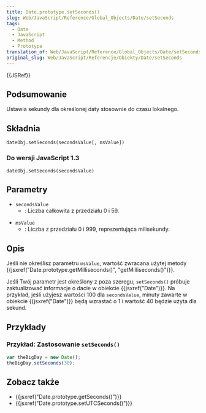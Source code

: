 ```yaml
---
title: Date.prototype.setSeconds()
slug: Web/JavaScript/Reference/Global_Objects/Date/setSeconds
tags:
  - Date
  - JavaScript
  - Method
  - Prototype
translation_of: Web/JavaScript/Reference/Global_Objects/Date/setSeconds
original_slug: Web/JavaScript/Referencje/Obiekty/Date/setSeconds
---
```

{{JSRef}}

## Podsumowanie

Ustawia sekundy dla określonej daty stosownie do czasu lokalnego.

## Składnia

    dateObj.setSeconds(secondsValue[, msValue])

### Do wersji JavaScript 1.3

    dateObj.setSeconds(secondsValue)

## Parametry

- `secondsValue`
  - : Liczba całkowita z przedziału 0 i 59.

<!---->

- `msValue`
  - : Liczba z przedziału 0 i 999, reprezentująca milisekundy.

## Opis

Jeśli nie określisz parametru `msValue`, wartość zwracana użytej metody {{jsxref("Date.prototype.getMilliseconds()", "getMilliseconds()")}}.

Jeśli Twój parametr jest określony z poza szeregu, `setSeconds()` próbuje zaktualizować informacje o dacie w obiekcie {{jsxref("Date")}}. Na przykład, jeśli użyjesz wartości 100 dla `secondsValue`, minuty zawarte w obiekcie {{jsxref("Date")}} będą wzrastać o 1 i wartość 40 będzie użyta dla sekund.

## Przykłady

### Przykład: Zastosowanie `setSeconds()`

```js
var theBigDay = new Date();
theBigDay.setSeconds(30);
```

## Zobacz także

- {{jsxref("Date.prototype.getSeconds()")}}
- {{jsxref("Date.prototype.setUTCSeconds()")}}
